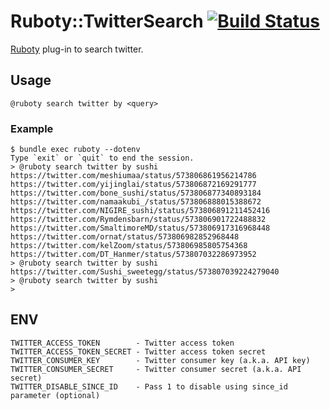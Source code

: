 # Ruboty::TwitterSearch [![Build Status](https://travis-ci.org/r7kamura/ruboty-twitter_search.svg)](https://travis-ci.org/r7kamura/ruboty-twitter_search)
[Ruboty](https://github.com/r7kamura/ruboty-twitter_search) plug-in to search twitter.

## Usage
```
@ruboty search twitter by <query>
```

### Example
```
$ bundle exec ruboty --dotenv
Type `exit` or `quit` to end the session.
> @ruboty search twitter by sushi
https://twitter.com/meshiumaa/status/573806861956214786
https://twitter.com/yijinglai/status/573806872169291777
https://twitter.com/bone_sushi/status/573806877340893184
https://twitter.com/namaakubi_/status/573806888015388672
https://twitter.com/NIGIRE_sushi/status/573806891211452416
https://twitter.com/Rymdensbarn/status/573806901722488832
https://twitter.com/SmaltimoreMD/status/573806917316968448
https://twitter.com/ornat/status/573806982852968448
https://twitter.com/kelZoom/status/573806985805754368
https://twitter.com/DT_Hanmer/status/573807032286973952
> @ruboty search twitter by sushi
https://twitter.com/Sushi_sweetegg/status/573807039224279040
> @ruboty search twitter by sushi
>
```

## ENV
```
TWITTER_ACCESS_TOKEN        - Twitter access token
TWITTER_ACCESS_TOKEN_SECRET - Twitter access token secret
TWITTER_CONSUMER_KEY        - Twitter consumer key (a.k.a. API key)
TWITTER_CONSUMER_SECRET     - Twitter consumer secret (a.k.a. API secret)
TWITTER_DISABLE_SINCE_ID    - Pass 1 to disable using since_id parameter (optional)
```
